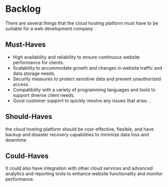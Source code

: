 # Backlog

There are several things that the cloud hosting platform must have to be
suitable for a web development company

## Must-Haves

- High availability and reliability to ensure continuous website performance for
  clients.
- Scalability to accommodate growth and changes in website traffic and data
  storage needs.
- Security measures to protect sensitive data and prevent unauthorized access.
- Compatibility with a variety of programming languages and tools to support
  diverse client needs.
- Good customer support to quickly resolve any issues that arise. .

## Should-Haves

the cloud hosting platform should be cost-effective, flexible, and have backup
and disaster recovery capabilities to minimize data loss and downtime

## Could-Haves

It could also have integration with other cloud services and advanced analytics
and reporting tools to enhance website functionality and monitor performance.
